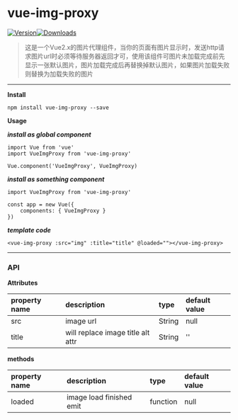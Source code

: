 # vue-img-proxy

[![Version](http://img.shields.io/npm/v/vue-img-proxy.svg)](https://www.npmjs.com/package/vue-img-proxy)[![Downloads](http://img.shields.io/npm/dm/vue-img-proxy.svg)](https://www.npmjs.com/package/vue-img-proxy)

> 这是一个Vue2.x的图片代理组件，当你的页面有图片显示时，发送http请求图片url时必须等待服务器返回才可，使用该组件可图片未加载完成前先显示一张默认图片，图片加载完成后再替换掉默认图片，如果图片加载失败则替换为加载失败的图片

---

**Install**

`npm install vue-img-proxy --save`

**Usage**

***install as global component***

```global
import Vue from 'vue'
import VueImgProxy from 'vue-img-proxy'

Vue.component('VueImgProxy', VueImgProxy)
```

***install as something component***

```something
import VueImgProxy from 'vue-img-proxy'

const app = new Vue({
    components: { VueImgProxy }
})
```

***template code***

```template
<vue-img-proxy :src="img" :title="title" @loaded=""></vue-img-proxy>
```

---

### API

**Attributes**

| property name     | description                              | type    | default value |
| :---------------- | :--------------------------------------- | :------ | :------------ |
| src               | image url                                | String  | null            |
| title             | will replace image title alt attr        | String  | ''         |

**methods**

| property name     | description                              | type     | default value |
| :---------------- | :--------------------------------------- | :------  | :------------ |
| loaded            | image load finished emit                 | function | null          |
